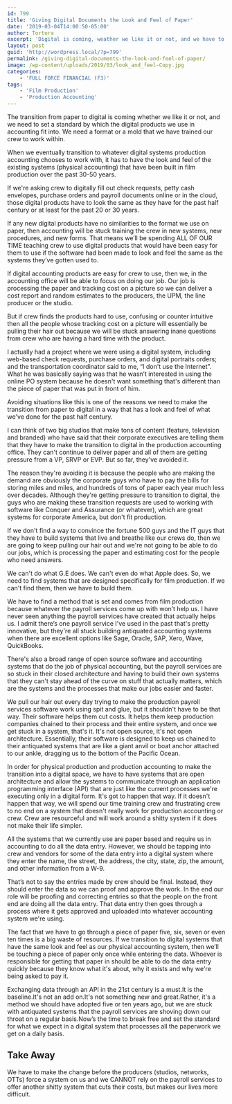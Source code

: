 ```yaml
---
id: 799
title: 'Giving Digital Documents the Look and Feel of Paper'
date: '2019-03-04T14:00:50-05:00'
author: Tortora
excerpt: 'Digital is coming, weather we like it or not, and we have to get ahead of the payroll services and the producers.  We need a digital system that has the look and feel of the paper processes that we currently use in production accounting.'
layout: post
guid: 'http://wordpress.local/?p=799'
permalink: /giving-digital-documents-the-look-and-feel-of-paper/
image: /wp-content/uploads/2019/03/look_and_feel-Copy.jpg
categories:
    - 'FULL FORCE FINANCIAL (F3)'
tags:
    - 'Film Production'
    - 'Production Accounting'
---
```


The transition from paper to digital is coming whether we like it or not, and we need to set a standard by which the digital products we use in accounting fit into. We need a format or a mold that we have trained our crew to work within.

When we eventually transition to whatever digital systems production accounting chooses to work with, it has to have the look and feel of the existing systems (physical accounting) that have been built in film production over the past 30-50 years.

If we're asking crew to digitally fill out check requests, petty cash envelopes, purchase orders and payroll documents online or in the cloud, those digital products have to look the same as they have for the past half century or at least for the past 20 or 30 years.

If any new digital products have no similarities to the format we use on paper, then accounting will be stuck training the crew in new systems, new procedures, and new forms. That means we’ll be spending ALL OF OUR TIME teaching crew to use digital products that would have been easy for them to use if the software had been made to look and feel the same as the systems they’ve gotten used to.

If digital accounting products are easy for crew to use, then we, in the accounting office will be able to focus on doing our job. Our job is processing the paper and tracking cost on a picture so we can deliver a cost report and random estimates to the producers, the UPM, the line producer or the studio.

But if crew finds the products hard to use, confusing or counter intuitive then all the people whose tracking cost on a picture will essentially be pulling their hair out because we will be stuck answering inane questions from crew who are having a hard time with the product.

I actually had a project where we were using a digital system, including web-based check requests, purchase orders, and digital portraits orders; and the transportation coordinator said to me, “I don't use the Internet”. What he was basically saying was that he wasn’t interested in using the online PO system because he doesn't want something that's different than the piece of paper that was put in front of him.

Avoiding situations like this is one of the reasons we need to make the transition from paper to digital in a way that has a look and feel of what we've done for the past half century.

I can think of two big studios that make tons of content (feature, television and branded) who have said that their corporate executives are telling them that they have to make the transition to digital in the production accounting office. They can't continue to deliver paper and all of them are getting pressure from a VP, SRVP or EVP. But so far, they've avoided it.

The reason they're avoiding it is because the people who are making the demand are obviously the corporate guys who have to pay the bills for storing miles and miles, and hundreds of tons of paper each year much less over decades. Although they're getting pressure to transition to digital, the guys who are making these transition requests are used to working with software like Conquer and Assurance (or whatever), which are great systems for corporate America, but don't fit production.

If we don't find a way to convince the fortune 500 guys and the IT guys that they have to build systems that live and breathe like our crews do, then we are going to keep pulling our hair out and we're not going to be able to do our jobs, which is processing the paper and estimating cost for the people who need answers.

We can't do what G.E does. We can't even do what Apple does. So, we need to find systems that are designed specifically for film production. If we can't find them, then we have to build them.

We have to find a method that is set and comes from film production because whatever the payroll services come up with won’t help us. I have never seen anything the payroll services have created that actually helps us. I admit there’s one payroll service I've used in the past that's pretty innovative, but they're all stuck building antiquated accounting systems when there are excellent options like Sage, Oracle, SAP, Xero, Wave, QuickBooks.

There's also a broad range of open source software and accounting systems that do the job of physical accounting, but the payroll services are so stuck in their closed architecture and having to build their own systems that they can't stay ahead of the curve on stuff that actually matters, which are the systems and the processes that make our jobs easier and faster.

We pull our hair out every day trying to make the production payroll services software work using spit and glue, but it shouldn't have to be that way. Their software helps them cut costs. It helps them keep production companies chained to their process and their entire system, and once we get stuck in a system, that's it. It's not open source, it's not open architecture. Essentially, their software is designed to keep us chained to their antiquated systems that are like a giant anvil or boat anchor attached to our ankle, dragging us to the bottom of the Pacific Ocean.

In order for physical production and production accounting to make the transition into a digital space, we have to have systems that are open architecture and allow the systems to communicate through an application programming interface (API) that are just like the current processes we're executing only in a digital form. It's got to happen that way. If it doesn't happen that way, we will spend our time training crew and frustrating crew to no end on a system that doesn't really work for production accounting or crew. Crew are resourceful and will work around a shitty system if it does not make their life simpler.

All the systems that we currently use are paper based and require us in accounting to do all the data entry. However, we should be tapping into crew and vendors for some of the data entry into a digital system where they enter the name, the street, the address, the city, state, zip, the amount, and other information from a W-9.

That’s not to say the entries made by crew should be final. Instead, they should enter the data so we can proof and approve the work. In the end our role will be proofing and correcting entries so that the people on the front end are doing all the data entry. That data entry then goes through a process where it gets approved and uploaded into whatever accounting system we're using.

The fact that we have to go through a piece of paper five, six, seven or even ten times is a big waste of resources. If we transition to digital systems that have the same look and feel as our physical accounting system, then we’ll be touching a piece of paper only once while entering the data. Whoever is responsible for getting that paper in should be able to do the data entry quickly because they know what it's about, why it exists and why we're being asked to pay it.

Exchanging data through an API in the 21st century is a must.It is the baseline.It's not an add on.It's not something new and great.Rather, it's a method we should have adopted five or ten years ago, but we are stuck with antiquated systems that the payroll services are shoving down our throat on a regular basis.Now’s the time to break free and set the standard for what we expect in a digital system that processes all the paperwork we get on a daily basis.

## Take Away

We have to make the change before the producers (studios, networks, OTTs) force a system on us and we CANNOT rely on the payroll services to offer another shitty system that cuts their costs, but makes our lives more difficult.